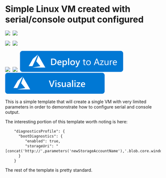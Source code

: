 # Simple Linux VM created with serial/console output configured

<IMG SRC="https://azurequickstartsservice.blob.core.windows.net/badges/101-vm-linux-serial-output/PublicLastTestDate.svg" />&nbsp;
<IMG SRC="https://azurequickstartsservice.blob.core.windows.net/badges/101-vm-linux-serial-output/PublicDeployment.svg" />&nbsp;

<IMG SRC="https://azurequickstartsservice.blob.core.windows.net/badges/101-vm-linux-serial-output/FairfaxLastTestDate.svg" />&nbsp;
<IMG SRC="https://azurequickstartsservice.blob.core.windows.net/badges/101-vm-linux-serial-output/FairfaxDeployment.svg" />&nbsp;

<IMG SRC="https://azurequickstartsservice.blob.core.windows.net/badges/101-vm-linux-serial-output/BestPracticeResult.svg" />&nbsp;
<IMG SRC="https://azurequickstartsservice.blob.core.windows.net/badges/101-vm-linux-serial-output/CredScanResult.svg" />&nbsp;
<a href="https://portal.azure.com/#create/Microsoft.Template/uri/https%3A%2F%2Fraw.githubusercontent.com%2FAzure%2Fazure-quickstart-templates%2Fmaster%2F101-vm-linux-serial-output%2Fazuredeploy.json" target="_blank">
    <img src="https://raw.githubusercontent.com/Azure/azure-quickstart-templates/master/1-CONTRIBUTION-GUIDE/images/deploytoazure.svg?sanitize=true"/>
</a>
<a href="http://armviz.io/#/?load=https%3A%2F%2Fraw.githubusercontent.com%2FAzure%2Fazure-quickstart-templates%2Fmaster%2F101-vm-linux-serial-output%2Fazuredeploy.json" target="_blank">
    <img src="https://raw.githubusercontent.com/Azure/azure-quickstart-templates/master/1-CONTRIBUTION-GUIDE/images/visualizebutton.svg?sanitize=true"/>
</a>

This is a simple template that will create a single VM with very limited parameters in order to demonstrate how to configure serial and console output.

The interesting portion of this template worth noting is here:

		"diagnosticsProfile": {
          "bootDiagnostics": {
             "enabled": true,
			 "storageUri": "[concat('http://',parameters('newStorageAccountName'),'.blob.core.windows.net')]"
          }
        }

The rest of the template is pretty standard.

